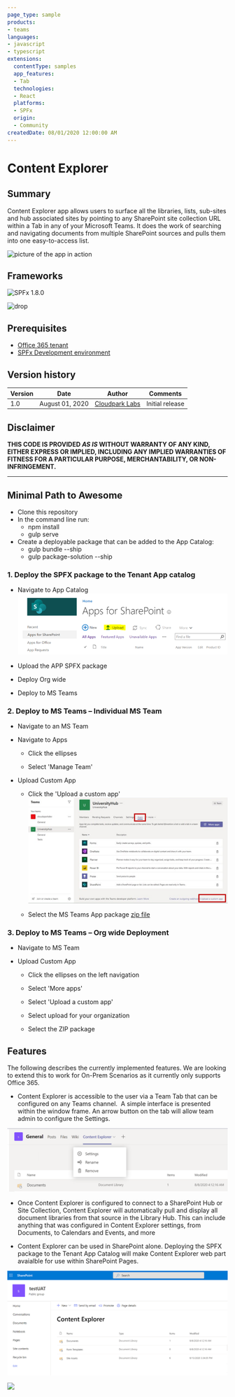 ```yaml
---
page_type: sample
products:
- teams
languages:
- javascript
- typescript
extensions:
  contentType: samples
  app_features:
  - Tab
  technologies:
  - React
  platforms:
  - SPFx
  origin:
  - Community
createdDate: 08/01/2020 12:00:00 AM
---
```


# Content Explorer

## Summary

Content Explorer app allows users to surface all the libraries, lists, sub-sites and hub associated sites by pointing to any SharePoint site collection URL within a Tab in any of your Microsoft Teams. It does the work of searching and navigating documents from multiple SharePoint sources and pulls them into one easy-to-access list.

![picture of the app in action](ImagesForOpenSource/change-to-grouped-layout.gif)

## Frameworks

![SPFx 1.8.0](https://img.shields.io/badge/SPFx-1.8.0-green.svg)

![drop](https://img.shields.io/badge/React-16.8.5-green.svg)

## Prerequisites

* [Office 365 tenant](https://dev.office.com/sharepoint/docs/spfx/set-up-your-development-environment)
* [SPFx Development environment](https://docs.microsoft.com/en-us/sharepoint/dev/spfx/set-up-your-development-environment)

## Version history

Version|Date|Author|Comments
-------|----|----|--------
1.0|August 01, 2020|[Cloudpark Labs](https://www.cloudsparklabs.com/)|Initial release

## Disclaimer

**THIS CODE IS PROVIDED *AS IS* WITHOUT WARRANTY OF ANY KIND, EITHER EXPRESS OR IMPLIED, INCLUDING ANY IMPLIED WARRANTIES OF FITNESS FOR A PARTICULAR PURPOSE, MERCHANTABILITY, OR NON-INFRINGEMENT.**

---

## Minimal Path to Awesome

* Clone this repository
* In the command line run:
  * npm install
  * gulp serve
* Create a deployable package that can be added to the App Catalog:
  * gulp bundle --ship
  * gulp package-solution --ship

### 1. Deploy the SPFX package to the Tenant App catalog​

* Navigate to App Catalog​
![prompt](ImagesForOpenSource/content-explorer-appcatalog.PNG)

* Upload the APP SPFX package​

* Deploy Org wide​

* Deploy to MS Teams

### 2. Deploy to MS Teams – Individual MS Team

* Navigate to an MS Team ​

* Navigate to Apps

  * Click the ellipses ​

  * Select 'Manage Team'​

* Upload Custom App​

  * Click the 'Upload a custom app'​
  ![prompt](ImagesForOpenSource/content-explorer-teams.PNG)

  * Select the MS Teams App package [zip file](/samples/tab-content-explorer-spfx/teams/ContentExplorer.zip)

### 3. Deploy to MS Teams – Org wide Deployment​

* Navigate to MS Team ​

* Upload Custom App​

  * Click the ellipses on the left navigation​

  * Select 'More apps' ​

  * Select 'Upload a custom app' ​

  * Select upload for your organization​

  * Select the ZIP package ​

## Features

The following describes the currently implemented features. We are looking to extend this to work for On-Prem Scenarios as it currently only supports Office 365.

* Content Explorer is accessible to the user via a Team Tab that can be configured on any Teams channel. ​ A simple interface is presented within the window frame. An arrow button on the tab will allow team admin to configure the Settings.

![prompt](ImagesForOpenSource/content-explorer-settings.PNG)

* Once Content Explorer is configured to connect to a SharePoint Hub or Site Collection, Content Explorer will automatically pull and display all document libraries from that source in the Library Hub. This can include anything that was configured in Content Explorer settings, from Documents, to Calendars and Events, and more

* Content Explorer can be used in SharePoint alone. Deploying the SPFX package to the Tenant App Catalog will make Content Explorer web part avaialble for use within SharePoint Pages​.

![prompt](ImagesForOpenSource/content-explorer-sharePoint.PNG)

<img src="https://pnptelemetry.azurewebsites.net/teams-dev-samples/samples/tab-content-explorer-spfx" />
